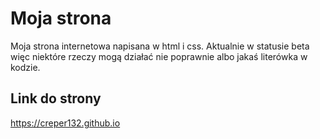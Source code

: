 # Moja strona
Moja strona internetowa napisana w html i css. Aktualnie w statusie beta
więc niektóre rzeczy mogą działać nie poprawnie albo jakaś literówka w kodzie.
## Link do strony
https://creper132.github.io
